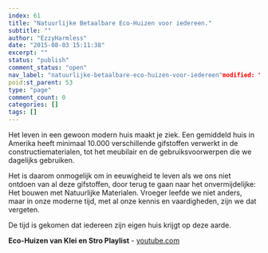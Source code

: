 ```yaml
---
index: 61
title: "Natuurlijke Betaalbare Eco-Huizen voor iedereen."
subtitle: ""
author: "EzzyHarmless"
date: "2015-08-03 15:11:38"
excerpt: ""
status: "publish"
comment_status: "open"
nav_label: "natuurlijke-betaalbare-eco-huizen-voor-iedereen"modified: "2015-08-29 20:55:19"
poid:st_parent: 53
type: "page"
comment_count: 0
categories: []
tags: []
---
```


Het leven in een gewoon modern huis maakt je ziek. Een gemiddeld huis in Amerika heeft minimaal 10.000 verschillende gifstoffen verwerkt in de constructiematerialen, tot het meubilair en de gebruiksvoorwerpen die we dagelijks gebruiken.

Het is daarom onmogelijk om in eeuwigheid te leven als we ons niet ontdoen van al deze gifstoffen, door terug te gaan naar het onvermijdelijke: Het bouwen met Natuurlijke Materialen. Vroeger leefde we niet anders, maar in onze moderne tijd, met al onze kennis en vaardigheden, zijn we dat vergeten.

De tijd is gekomen dat iedereen zijn eigen huis krijgt op deze aarde.

**Eco-Huizen van Klei en Stro Playlist** - [youtube.com](http://youtube.com/ "Youtube")